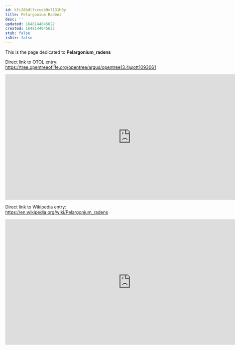 ```yaml
---
id: kfi38hdllccuob9v7131h0y
title: Pelargonium Radens
desc: ''
updated: 1648144045622
created: 1648144045622
stub: false
isDir: false
---
```

This is the page dedicated to **Pelargonium_radens**


Direct link to OTOL entry: https://tree.opentreeoflife.org/opentree/argus/opentree13.4@ott1093061



<html>
    <body>
    <iframe src="https://tree.opentreeoflife.org/opentree/argus/opentree13.4@ott1093061"
    width="800" height="400" frameborder="0" allowfullscreen> </iframe>
    </body>
</html>
    


Direct link to Wikipedia entry: https://en.wikipedia.org/wiki/Pelargonium_radens



<html>
    <body>
    <iframe src="https://en.wikipedia.org/wiki/Pelargonium_radens"
    width="800" height="400" frameborder="0" allowfullscreen> </iframe>
    </body>
</html>
    
